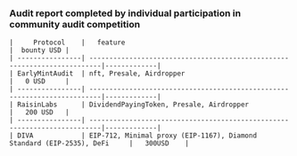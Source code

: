 ### Audit report completed by individual participation in community audit competition


    |     Protocol    |   feature                                                                |  bounty USD |
    | ----------------| -------------------------------------------------------------------------|-------------|
    | EarlyMintAudit  | nft, Presale, Airdropper                                                 |   0 USD     |
    | ----------------| -------------------------------------------------------------------------|-------------|
    | RaisinLabs      | DividendPayingToken, Presale, Airdropper                                 |   200 USD   |
    | ----------------| -------------------------------------------------------------------------|-------------|
    | DIVA            | EIP-712, Minimal proxy (EIP-1167), Diamond Standard (EIP-2535), DeFi     |   300USD    |
